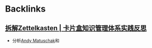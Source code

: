 
# Backlinks
## [拆解Zettelkasten | 卡片盒知识管理体系实践反思](<拆解Zettelkasten | 卡片盒知识管理体系实践反思.md>)
- 分析[Andy Matuschak](<Andy Matuschak.md>)和


